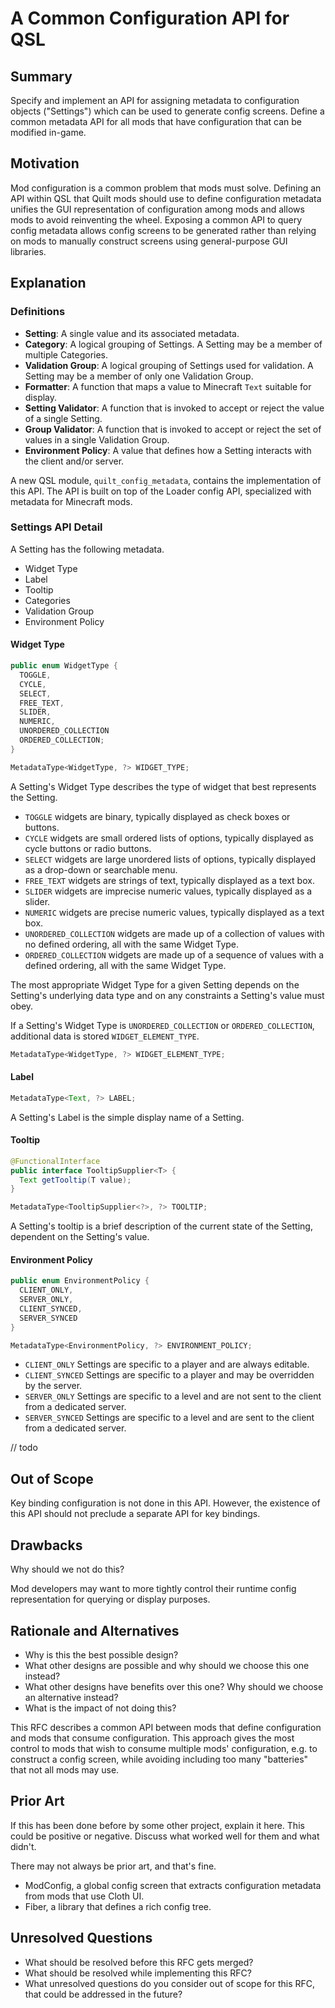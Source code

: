 # A Common Configuration API for QSL

## Summary

Specify and implement an API for assigning metadata to configuration objects ("Settings") which can be used to generate config screens.
Define a common metadata API for all mods that have configuration that can be modified in-game.


## Motivation

Mod configuration is a common problem that mods must solve. Defining an API within QSL that Quilt mods should use to define configuration metadata
unifies the GUI representation of configuration among mods and allows mods to avoid reinventing the wheel. Exposing a common API to query config metadata
allows config screens to be generated rather than relying on mods to manually construct screens using general-purpose GUI libraries.


## Explanation

### Definitions
- **Setting**: A single value and its associated metadata.
- **Category**: A logical grouping of Settings. A Setting may be a member of multiple Categories.
- **Validation Group**: A logical grouping of Settings used for validation. A Setting may be a member of only one Validation Group.
- **Formatter**: A function that maps a value to Minecraft `Text` suitable for display.
- **Setting Validator**: A function that is invoked to accept or reject the value of a single Setting.
- **Group Validator**: A function that is invoked to accept or reject the set of values in a single Validation Group.
- **Environment Policy**: A value that defines how a Setting interacts with the client and/or server.

A new QSL module, `quilt_config_metadata`, contains the implementation of this API. The API is built on top of the Loader config API, specialized
with metadata for Minecraft mods.

### Settings API Detail

A Setting has the following metadata.
- Widget Type
- Label
- Tooltip
- Categories
- Validation Group
- Environment Policy

#### Widget Type

```java
public enum WidgetType {
  TOGGLE,
  CYCLE,
  SELECT,
  FREE_TEXT,
  SLIDER,
  NUMERIC,
  UNORDERED_COLLECTION
  ORDERED_COLLECTION;
}

MetadataType<WidgetType, ?> WIDGET_TYPE;
```

A Setting's Widget Type describes the type of widget that best represents the Setting.
- `TOGGLE` widgets are binary, typically displayed as check boxes or buttons.
- `CYCLE` widgets are small ordered lists of options, typically displayed as cycle buttons or radio buttons.
- `SELECT` widgets are large unordered lists of options, typically displayed as a drop-down or searchable menu.
- `FREE_TEXT` widgets are strings of text, typically displayed as a text box.
- `SLIDER` widgets are imprecise numeric values, typically displayed as a slider.
- `NUMERIC` widgets are precise numeric values, typically displayed as a text box.
- `UNORDERED_COLLECTION` widgets are made up of a collection of values with no defined ordering, all with the same Widget Type.
- `ORDERED_COLLECTION` widgets are made up of a sequence of values with a defined ordering, all with the same Widget Type.

The most appropriate Widget Type for a given Setting depends on the Setting's underlying data type and on any constraints a Setting's
value must obey.

If a Setting's Widget Type is `UNORDERED_COLLECTION` or `ORDERED_COLLECTION`, additional data is stored `WIDGET_ELEMENT_TYPE`.

```java
MetadataType<WidgetType, ?> WIDGET_ELEMENT_TYPE;
```

#### Label

```java
MetadataType<Text, ?> LABEL;
```

A Setting's Label is the simple display name of a Setting.

#### Tooltip

```java
@FunctionalInterface
public interface TooltipSupplier<T> {
  Text getTooltip(T value);
}

MetadataType<TooltipSupplier<?>, ?> TOOLTIP;
```

A Setting's tooltip is a brief description of the current state of the Setting, dependent on the Setting's value.

#### Environment Policy

```java
public enum EnvironmentPolicy {
  CLIENT_ONLY,
  SERVER_ONLY,
  CLIENT_SYNCED,
  SERVER_SYNCED
}

MetadataType<EnvironmentPolicy, ?> ENVIRONMENT_POLICY;
```

- `CLIENT_ONLY` Settings are specific to a player and are always editable.
- `CLIENT_SYNCED` Settings are specific to a player and may be overridden by the server.
- `SERVER_ONLY` Settings are specific to a level and are not sent to the client from a dedicated server.
- `SERVER_SYNCED` Settings are specific to a level and are sent to the client from a dedicated server.

// todo

## Out of Scope

Key binding configuration is not done in this API. However, the existence of this API should not preclude a separate API for key bindings.


## Drawbacks

Why should we not do this?

Mod developers may want to more tightly control their runtime config representation for querying or display purposes.


## Rationale and Alternatives

- Why is this the best possible design?
- What other designs are possible and why should we choose this one instead?
- What other designs have benefits over this one? Why should we choose an
  alternative instead?
- What is the impact of not doing this?

This RFC describes a common API between mods that define configuration and mods that consume configuration.
This approach gives the most control to mods that wish to consume multiple mods' configuration, e.g. to construct a config screen,
while avoiding including too many "batteries" that not all mods may use.

## Prior Art

If this has been done before by some other project, explain it here. This could
be positive or negative. Discuss what worked well for them and what didn't.

There may not always be prior art, and that's fine.

- ModConfig, a global config screen that extracts configuration metadata from mods that use Cloth UI.
- Fiber, a library that defines a rich config tree.


## Unresolved Questions

- What should be resolved before this RFC gets merged?
- What should be resolved while implementing this RFC?
- What unresolved questions do you consider out of scope for this RFC, that
  could be addressed in the future?
